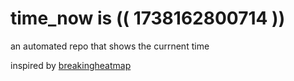 # time_now is (( 1738162800714 ))

an automated repo that shows the currnent time

inspired by [breakingheatmap](https://github.com/breakingheatmap/breakingheatmap)